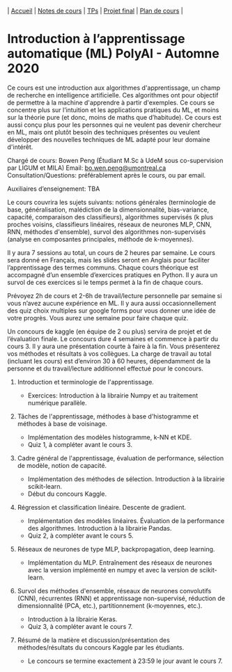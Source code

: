 | [Accueil](index.md) | [Notes de cours](notes-de-cours.md) | [TPs](travaux-pratiques.md) | [Projet final](projet-final.md) | [Plan de cours](plan-de-cours.md) |

# Introduction à l’apprentissage automatique (ML) PolyAI - Automne 2020

Ce cours est une introduction aux algorithmes d'apprentissage, un champ de recherche en intelligence artificielle. Ces algorithmes ont pour objectif de permettre à la machine d'apprendre à partir d'exemples. Ce cours se concentre plus sur l’intuition et les applications pratiques du ML, et moins sur la théorie pure (et donc, moins de maths que d’habitude). Ce cours est aussi conçu plus pour les personnes qui ne veulent pas devenir chercheur en ML, mais ont plutôt besoin des techniques présentes ou veulent développer des nouvelles techniques de ML adapté pour leur domaine d'intérêt.

Chargé de cours: Bowen Peng (Étudiant M.Sc à UdeM sous co-supervision par LIGUM et MILA)
Email: bo.wen.peng@umontreal.ca
Consultation/Questions: préférablement après le cours, ou par email.

Auxiliaires d’enseignement: TBA

Le cours couvrira les sujets suivants: notions générales (terminologie de base, généralisation, malédiction de la dimensionnalité, bias-variance, capacité, comparaison des classifieurs), algorithmes supervisés (k plus proches voisins, classifieurs linéaires, réseaux de neurones MLP, CNN, RNN, méthodes d'ensemble), survol des algorithmes non-supervisés (analyse en composantes principales, méthode de k-moyennes).

Il y aura 7 sessions au total, un cours de 2 heures par semaine. Le cours sera donné en Français, mais les slides seront en Anglais pour faciliter l’apprentissage des termes communs. Chaque cours théorique est accompagné d’un ensemble d’exercices pratiques en Python. Il y aura un survol de ces exercices si le temps permet à la fin de chaque cours.

Prévoyez 2h de cours et 2-6h de travail/lecture personnelle par semaine si vous n’avez aucune expérience en ML. Il y aura aussi occasionnellement des quiz choix multiples sur google forms pour vous donner une idée de votre progrès. Vous aurez une semaine pour faire chaque quiz.

Un concours de kaggle (en équipe de 2 ou plus) servira de projet et de l’évaluation finale. Le concours dure 4 semaines et commence à partir du cours 3. Il y aura une présentation courte à faire à la fin. Vous présenterez vos méthodes et résultats à vos collègues.
La charge de travail au total (incluant les cours) est d’environ 30 à 60 heures, dépendamment de la personne et du travail/lecture additionnel effectué pour le concours.


1. Introduction et terminologie de l'apprentissage.
    - Exercices: Introduction à la librairie Numpy et au traitement numérique parallèle.


2. Tâches de l'apprentissage, méthodes à base d'histogramme et méthodes à base de voisinage.
    - Implémentation des modèles histogramme, k-NN et KDE.
    - Quiz 1, à compléter avant le cours 3.


3. Cadre général de l'apprentissage, évaluation de performance, sélection de modèle, notion de capacité.
    - Implémentation des méthodes de sélection. Introduction à la librairie scikit-learn.
    - Début du concours Kaggle.


4. Régression et classification linéaire. Descente de gradient.
    - Implémentation des modèles linéaires. Évaluation de la performance des algorithmes. Introduction à la librairie Pandas.
    - Quiz 2, à compléter avant le cours 5.


5. Réseaux de neurones de type MLP, backpropagation, deep learning.
    - Implémentation du MLP. Entraînement des réseaux de neurones avec la version implémenté en numpy et avec la version de scikit-learn.


6. Survol des méthodes d'ensemble, réseaux de neurones convolutifs (CNN), récurrentes (RNN) et apprentissage non-supervisé, réduction de dimensionnalité (PCA, etc.), partitionnement (k-moyennes, etc.).
    - Introduction à la librairie Keras.
    - Quiz 3, à compléter avant le cours 7.


7. Résumé de la matière et discussion/présentation des méthodes/résultats du concours Kaggle par les étudiants.
    - Le concours se termine exactement à 23:59 le jour avant le cours 7.
